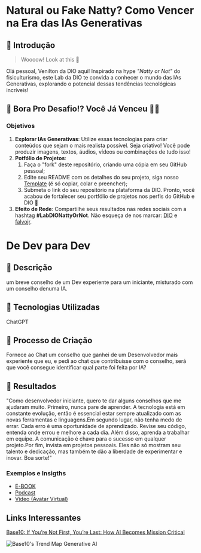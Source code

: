 # Natural ou Fake Natty? Como Vencer na Era das IAs Generativas

## 🚀 Introdução

> Woooow! Look at this 👀

Olá pessoal, Venilton da DIO aqui! Inspirado na hype _"Natty or Not"_ do fisiculturismo, este Lab da DIO te convida a conhecer o mundo das IAs Generativas, explorando o potencial dessas tendências tecnológicas incríveis!

## 🎯 Bora Pro Desafio!? Você Já Venceu 💪🤓

### Objetivos

1. **Explorar IAs Generativas**: Utilize essas tecnologias para criar conteúdos que sejam o mais realista possível. Seja criativo! Você pode produzir imagens, textos, áudios, vídeos ou combinações de tudo isso!
1. **Potfólio de Projetos**:
    1. Faça o "fork" deste repositório, criando uma cópia em seu GitHub pessoal;
    2. Edite seu README com os detalhes do seu projeto, siga nosso [Template](#template) (é só copiar, colar e preencher);
    3. Submeta o link do seu repositório na plataforma da DIO. Pronto, você acabou de fortalecer seu portfólio de projetos nos perfis do GitHub e DIO 🚀
1. **Efeito de Rede**: Compartilhe seus resultados nas redes sociais com a hashtag **#LabDIONattyOrNot**. Não esqueça de nos marcar: [DIO](https://www.linkedin.com/school/dio-makethechange) e [falvojr](https://www.linkedin.com/in/falvojr).


# De Dev para Dev

## 📒 Descrição
um breve conselho de um Dev experiente para um iniciante, misturado com um conselho denuma IA.

## 🤖 Tecnologias Utilizadas
ChatGPT

## 🧐 Processo de Criação
Fornece ao Chat um conselho que ganhei de um Desenvolvedor mais experiente que eu, e pedi ao chat que
contribuisse com o conselho, será que você consegue identificar qual parte foi feita por IA?

## 🚀 Resultados
"Como desenvolvedor iniciante, quero te dar alguns conselhos que me ajudaram muito. Primeiro, nunca pare de aprender. A tecnologia está em constante evolução, então é essencial estar sempre atualizado com as novas ferramentas e linguagens.Em segundo lugar, não tenha medo de errar. Cada erro é uma oportunidade de aprendizado. Revise seu código, entenda onde errou e melhore a cada dia. Além disso, aprenda a trabalhar em equipe. A comunicação é chave para o sucesso em qualquer projeto.Por fim, invista em projetos pessoais. Eles não só mostram seu talento e dedicação, mas também te dão a liberdade de experimentar e inovar. Boa sorte!"




### Exemplos e Insigths

- [E-BOOK](/exemplos/E-BOOK.md)
- [Podcast](/exemplos/PODCAST.md)
- [Vídeo (Avatar Virtual)](/exemplos/VIDEO.md)

## Links Interessantes

[Base10: If You’re Not First, You’re Last: How AI Becomes Mission Critical](https://base10.vc/post/generative-ai-mission-critical/)

![Base10's Trend Map Generative AI](https://github.com/digitalinnovationone/lab-natty-or-not/assets/730492/f4df26e8-f8f7-4419-8252-c69d73ea930c)
